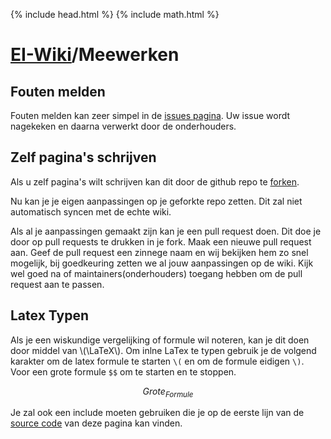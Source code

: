{% include head.html %}
{% include math.html %}
# [EI-Wiki](/EI-Wiki)/Meewerken
## Fouten melden
Fouten melden kan zeer simpel in de [issues pagina](https://github.com/WatcherWhale/EI-Wiki/issues).
Uw issue wordt nagekeken en daarna verwerkt door de onderhouders.

## Zelf pagina's schrijven
Als u zelf pagina's wilt schrijven kan dit door de github repo te [forken](https://github.com/WatcherWhale/EI-Wiki/fork).

Nu kan je je eigen aanpassingen op je geforkte repo zetten. Dit zal niet automatisch syncen met de echte wiki.

Als al je aanpassingen gemaakt zijn kan je een pull request doen. Dit doe je door op pull requests te drukken in je fork. Maak een nieuwe pull request aan.
Geef de pull request een zinnege naam en wij bekijken hem zo snel mogelijk, bij goedkeuring zetten we al jouw aanpassingen op de wiki.
Kijk wel goed na of maintainers(onderhouders) toegang hebben om de pull request aan te passen.

## Latex Typen
Als je een wiskundige vergelijking of formule wil noteren, kan je dit doen door middel van \\(\LaTeX\\). 
Om inlne LaTex te typen gebruik je de volgend karakter om de latex formule te starten `\(` en om de formule eidigen `\)`. Voor een grote formule `$$` om te starten en te stoppen.

$$Grote_{Formule}$$

Je zal ook een include moeten gebruiken die je op de eerste lijn van de [source code](https://github.com/WatcherWhale/EI-Wiki/blob/master/Meewerken.md) van deze pagina kan vinden.